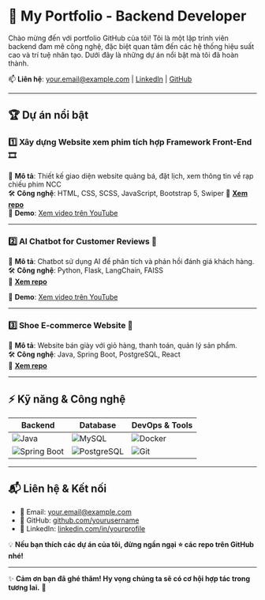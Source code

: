 # 🚀 My Portfolio - Backend Developer  

Chào mừng đến với portfolio GitHub của tôi! Tôi là một lập trình viên backend đam mê công nghệ, đặc biệt quan tâm đến các hệ thống hiệu suất cao và trí tuệ nhân tạo. Dưới đây là những dự án nổi bật mà tôi đã hoàn thành.  

📫 **Liên hệ**: [your.email@example.com](mailto:your.email@example.com) | [LinkedIn](https://linkedin.com/in/yourprofile) | [GitHub](https://github.com/yourusername)  

---

## 🏆 **Dự án nổi bật**  

### 1️⃣ **Xây dựng Website xem phim tích hợp Framework Front-End 🎞**  
📌 **Mô tả**: Thiết kế giao diện website quảng bá, đặt lịch, xem thông tin về rạp chiếu phim NCC  
🛠 **Công nghệ**: HTML, CSS, SCSS, JavaScript, Bootstrap 5, Swiper
🔗 **[Xem repo](https://github.com/yourusername/restaurant-management)**  
🎥 **Demo**: [Xem video trên YouTube](https://youtu.be/kZNC9iPoyG0)  

---

### 2️⃣ **AI Chatbot for Customer Reviews 🤖**  
📌 **Mô tả**: Chatbot sử dụng AI để phân tích và phản hồi đánh giá khách hàng.  
🛠 **Công nghệ**: Python, Flask, LangChain, FAISS  
🔗 **[Xem repo](https://github.com/yourusername/ai-chatbot)**  

🎥 **Demo**: [Xem video trên YouTube](https://youtube.com/your-video-link)  

---

### 3️⃣ **Shoe E-commerce Website 👟**  
📌 **Mô tả**: Website bán giày với giỏ hàng, thanh toán, quản lý sản phẩm.  
🛠 **Công nghệ**: Java, Spring Boot, PostgreSQL, React  
🔗 **[Xem repo](https://github.com/yourusername/shoe-shop)**  

---

## ⚡ **Kỹ năng & Công nghệ**  

| Backend  | Database  | DevOps & Tools |
|----------|----------|----------------|
| ![Java](https://img.shields.io/badge/Java-ED8B00?style=for-the-badge&logo=java&logoColor=white) | ![MySQL](https://img.shields.io/badge/MySQL-005C84?style=for-the-badge&logo=mysql&logoColor=white) | ![Docker](https://img.shields.io/badge/Docker-2496ED?style=for-the-badge&logo=docker&logoColor=white) |
| ![Spring Boot](https://img.shields.io/badge/Spring%20Boot-6DB33F?style=for-the-badge&logo=spring-boot&logoColor=white) | ![PostgreSQL](https://img.shields.io/badge/PostgreSQL-316192?style=for-the-badge&logo=postgresql&logoColor=white) | ![Git](https://img.shields.io/badge/Git-F05032?style=for-the-badge&logo=git&logoColor=white) |

---

## 📬 **Liên hệ & Kết nối**  

- 📧 Email: [your.email@example.com](mailto:your.email@example.com)  
- 🔗 GitHub: [github.com/yourusername](https://github.com/yourusername)  
- 🔗 LinkedIn: [linkedin.com/in/yourprofile](https://linkedin.com/in/yourprofile)  

💡 **Nếu bạn thích các dự án của tôi, đừng ngần ngại ⭐ các repo trên GitHub nhé!**  

---

✨ **Cảm ơn bạn đã ghé thăm! Hy vọng chúng ta sẽ có cơ hội hợp tác trong tương lai.** 🚀  
